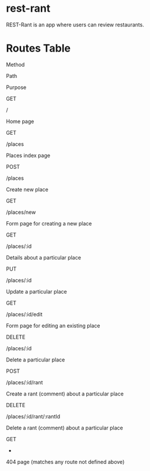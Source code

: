# rest-rant

REST-Rant is an app where users can review restaurants.

# Routes Table
Method

Path

Purpose

GET

/

Home page

GET

/places

Places index page

POST

/places

Create new place

GET

/places/new

Form page for creating a new place

GET

/places/:id

Details about a particular place

PUT

/places/:id

Update a particular place

GET

/places/:id/edit

Form page for editing an existing place

DELETE

/places/:id

Delete a particular place

POST

/places/:id/rant

Create a rant (comment) about a particular place

DELETE

/places/:id/rant/:rantId

Delete a rant (comment) about a particular place

GET

*

404 page (matches any route not defined above)
